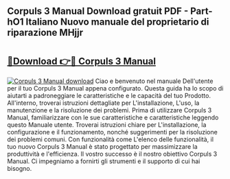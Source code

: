## Corpuls 3 Manual Download gratuit PDF - Part-hO1 Italiano Nuovo manuale del proprietario di riparazione MHjjr

# <h2><a href="http://dfdxyiz.blite.top/?on=Corpuls+3+Manual">🔗Download 👉🔴 Corpuls 3 Manual</a></h2>

[![Corpuls 3 Manual download](https://i.imgur.com/lujVjoI.png)](http://dfdxyiz.blite.top/?on=Corpuls+3+Manual)
Ciao e benvenuto nel manuale Dell'utente per il tuo Corpuls 3 Manual appena configurato. Questa guida ha lo scopo di aiutarti a padroneggiare le caratteristiche e le capacità del tuo Prodotto. All'interno, troverai istruzioni dettagliate per L'installazione, L'uso, la manutenzione e la risoluzione dei problemi. Prima di utilizzare Corpuls 3 Manual, familiarizzare con le sue caratteristiche e caratteristiche leggendo questo Manuale utente. Troverai istruzioni chiare per L'installazione, la configurazione e il funzionamento, nonché suggerimenti per la risoluzione dei problemi comuni. Con funzionalità come L'elenco delle funzionalità, il tuo nuovo Corpuls 3 Manual è stato progettato per massimizzare la produttività e l'efficienza. Il vostro successo è il nostro obiettivo Corpuls 3 Manual. Ci impegniamo a fornirti gli strumenti e il supporto di cui hai bisogno.
